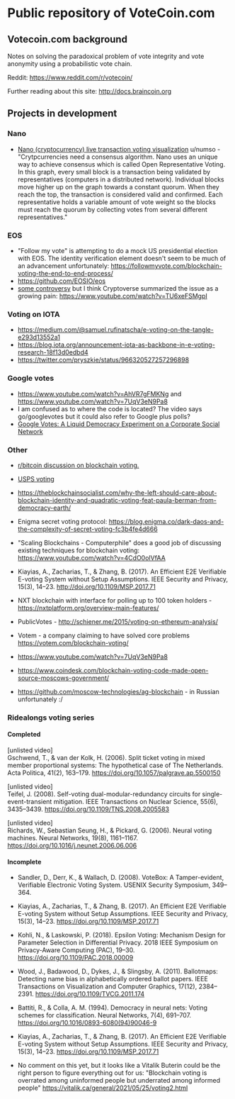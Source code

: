 # Public repository of VoteCoin.com  
   
## Votecoin.com background  

Notes on solving the paradoxical problem of vote integrity and vote anonymity using a probabilistic vote chain.

Reddit: https://www.reddit.com/r/votecoin/  

Further reading about this site: http://docs.braincoin.org

## Projects in development  
 
 ### Nano  
 - <a href="https://www.reddit.com/r/dataisbeautiful/comments/nle3sh/oc_nano_cryptocurrency_live_transaction_voting/gzjkmo6/">Nano (cryptocurrency) live transaction voting visualization</a> u/numso - "Crytpcurrencies need a consensus algorithm. Nano uses an unique way to achieve consensus which is called Open Representative Voting. In this graph, every small block is a transaction being validated by representatives (computers in a distributed network). Individual blocks move higher up on the graph towards a constant quorum. When they reach the top, the transaction is considered valid and confirmed. Each representative holds a variable amount of vote weight so the blocks must reach the quorum by collecting votes from several different representatives."  
 
 ### EOS  
 - "Follow my vote" is attempting to do a mock US presidential election with EOS. The identity verification element doesn't seem to be much of an advancement unfortunately: https://followmyvote.com/blockchain-voting-the-end-to-end-process/  
 - https://github.com/EOSIO/eos  
 - <a href="https://www.reddit.com/r/CryptoCurrency/comments/8ty13c/we_have_suffered_a_private_affair_block_producer/e1b6bga/">some controversy</a> but I think Cryptoverse summarized the issue as a growing pain: https://www.youtube.com/watch?v=TU6xeFSMgpI  
 
 ### Voting on IOTA  
 - https://medium.com/@samuel.rufinatscha/e-voting-on-the-tangle-e293d13552a1  
 - https://blog.iota.org/announcement-iota-as-backbone-in-e-voting-research-18f13d0edbd4  
 - https://twitter.com/pryszkie/status/966320527257296898  
 
 ### Google votes  
  - https://www.youtube.com/watch?v=AhVR7gFMKNg and https://www.youtube.com/watch?v=7UqV3eN9Pa8  
   - I am confused as to where the code is located? The video says go/googlevotes but it could also refer to Google plus polls?
  - <a href="https://www.tdcommons.org/cgi/viewcontent.cgi?article=1092&context=dpubs_series">Google Votes: A Liquid Democracy Experiment on a Corporate Social Network</a>  


 ### Other  
 - <a href="https://www.reddit.com/r/Bitcoin/comments/re4lsq/if_the_block_chain_is_an_unhackable_public_ledger/ho56y3z/">r/bitcoin discussion on blockchain voting.</a>  
 
 - <a href="https://www.reddit.com/r/technology/comments/iwo6nc/us_postal_service_files_a_patent_for_voting/">USPS voting</a>  

 - https://theblockchainsocialist.com/why-the-left-should-care-about-blockchain-identity-and-quadratic-voting-feat-paula-berman-from-democracy-earth/  
 
 - Enigma secret voting protocol: https://blog.enigma.co/dark-daos-and-the-complexity-of-secret-voting-fc3b4fe4d666  
 
 - "Scaling Blockchains - Computerphile" does a good job of discussing existing techniques for blockchain voting:  
https://www.youtube.com/watch?v=4CdO0olVfAA  

 
 - Kiayias, A., Zacharias, T., & Zhang, B. (2017). An Efficient E2E Verifiable E-voting System without Setup Assumptions. IEEE Security and Privacy, 15(3), 14–23. http://doi.org/10.1109/MSP.2017.71  
 
 - NXT blockchain with interface for polling up to 100 token holders - https://nxtplatform.org/overview-main-features/  
 
 - PublicVotes - http://schiener.me/2015/voting-on-ethereum-analysis/  
 
 - Votem - a company claiming to have solved core problems https://votem.com/blockchain-voting/  
 
 - https://www.youtube.com/watch?v=7UqV3eN9Pa8
 
 - https://www.coindesk.com/blockchain-voting-code-made-open-source-moscows-government/  
  - https://github.com/moscow-technologies/ag-blockchain - in Russian unfortunately :/  
  
 
### Ridealongs voting series  
 
#### Completed  

[unlisted video]  
Gschwend, T., & van der Kolk, H. (2006). Split ticket voting in mixed member proportional systems: The hypothetical case of The Netherlands. Acta Politica, 41(2), 163–179. https://doi.org/10.1057/palgrave.ap.5500150  

[unlisted video]  
Teifel, J. (2008). Self-voting dual-modular-redundancy circuits for single-event-transient mitigation. IEEE Transactions on Nuclear Science, 55(6), 3435–3439. https://doi.org/10.1109/TNS.2008.2005583  

[unlisted video]  
Richards, W., Sebastian Seung, H., & Pickard, G. (2006). Neural voting machines. Neural Networks, 19(8), 1161–1167. https://doi.org/10.1016/j.neunet.2006.06.006  


 #### Incomplete    
 
 - Sandler, D., Derr, K., & Wallach, D. (2008). VoteBox: A Tamper-evident, Verifiable Electronic Voting System. USENIX Security Symposium, 349–364.
 - Kiayias, A., Zacharias, T., & Zhang, B. (2017). An Efficient E2E Verifiable E-voting System without Setup Assumptions. IEEE Security and Privacy, 15(3), 14–23. https://doi.org/10.1109/MSP.2017.71
  
  - Kohli, N., & Laskowski, P. (2018). Epsilon Voting: Mechanism Design for Parameter Selection in Differential Privacy. 2018 IEEE Symposium on Privacy-Aware Computing (PAC), 19–30. https://doi.org/10.1109/PAC.2018.00009
  
  - Wood, J., Badawood, D., Dykes, J., & Slingsby, A. (2011). Ballotmaps: Detecting name bias in alphabetically ordered ballot papers. IEEE Transactions on Visualization and Computer Graphics, 17(12), 2384–2391. https://doi.org/10.1109/TVCG.2011.174
    
 - Battiti, R., & Colla, A. M. (1994). Democracy in neural nets: Voting schemes for classification. Neural Networks, 7(4), 691–707. https://doi.org/10.1016/0893-6080(94)90046-9
 
 - Kiayias, A., Zacharias, T., & Zhang, B. (2017). An Efficient E2E Verifiable E-voting System without Setup Assumptions. IEEE Security and Privacy, 15(3), 14–23. https://doi.org/10.1109/MSP.2017.71
  
 - No comment on this yet, but it looks like a Vitalik Buterin could be the right person to figure everything out for us: "Blockchain voting is overrated among uninformed people but underrated among informed people" https://vitalik.ca/general/2021/05/25/voting2.html  
  



